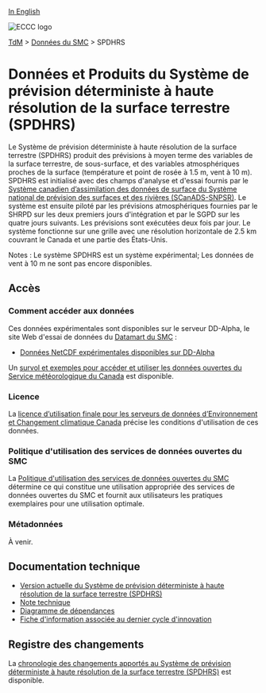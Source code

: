 [In English](readme_hrdlps_en.md)

![ECCC logo](../../img_eccc-logo.png)

[TdM](../../readme_fr.md) > [Données du SMC](../readme_fr.md) > SPDHRS

# Données et Produits du Système de prévision déterministe à haute résolution de la surface terrestre (SPDHRS)

Le Système de prévision déterministe à haute résolution de la surface terrestre (SPDHRS) produit des prévisions à moyen terme des variables de la surface terrestre, de sous-surface, et des variables atmosphériques proches de la surface (température et point de rosée à 1.5 m, vent à 10 m).  SPDHRS est initialisé avec des champs d'analyse et d'essai fournis par le [Système canadien d’assimilation des données de surface du Système national de prévision des surfaces et des rivières (SCanADS-SNPSR)](../../msc-data/nwp_caldas-nsrps/readme_caldas-nsrps_fr.md). Le système est ensuite piloté par les prévisions atmosphériques fournies par le SHRPD sur les deux premiers jours d'intégration et par le SGPD sur les quatre jours suivants. Les prévisions sont exécutées deux fois par jour. Le système fonctionne sur une grille avec une résolution horizontale de 2.5 km couvrant le Canada et une partie des États-Unis.

Notes : Le système SPDHRS est un système expérimental; Les données de vent à 10 m ne sont pas encore disponibles. 

## Accès

### Comment accéder aux données

Ces données expérimentales sont disponibles sur le serveur DD-Alpha, le site Web d'essai de données du [Datamart du SMC](../../msc-datamart/readme_fr.md) :

* [Données NetCDF expérimentales disponibles sur DD-Alpha](readme_hrdlps-datamart_fr.md)   

Un [survol et exemples pour accéder et utiliser les données ouvertes du Service météorologique du Canada](../../usage/readme_fr.md) est disponible.

### Licence

La [licence d’utilisation finale pour les serveurs de données d’Environnement et Changement climatique Canada](../../licence/readme_fr.md) précise les conditions d'utilisation de ces données.

### Politique d'utilisation des services de données ouvertes du SMC

La [Politique d'utilisation des services de données ouvertes du SMC](../../usage-policy/readme_fr.md) détermine ce qui constitue une utilisation appropriée des services de données ouvertes du SMC et fournit aux utilisateurs les pratiques exemplaires pour une utilisation optimale.

### Métadonnées

À venir.

## Documentation technique

* [Version actuelle du Système de prévision déterministe à haute résolution de la surface terrestre (SPDHRS)](https://collaboration.cmc.ec.gc.ca/cmc/CMOI/product_guide/docs/tech_specifications/tech_specifications_HRDLPS_f.pdf)
* [Note technique](https://collaboration.cmc.ec.gc.ca/cmc/CMOI/product_guide/docs/tech_notes/technote_hrdlps_f.pdf)
* [Diagramme de dépendances](https://collaboration.cmc.ec.gc.ca/cmc/cmos/public_doc/msc-data/nwep-dependency-diagrams/system_NSRPS-HRDLPS_fr.svg)
* [Fiche d'information associée au dernier cycle d'innovation](https://collaboration.cmc.ec.gc.ca/cmc/cmoi/product_guide/docs/fact_sheets/factsheet_hrdlps_f.pdf)

## Registre des changements 

La [chronologie des changements apportés au Système de prévision déterministe à haute résolution de la surface terrestre (SPDHRS)](changelog_hrdlps_fr.md) est disponible.

